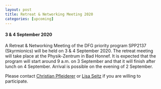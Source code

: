 ```yaml
---
layout: post
title: Retreat & Networking Meeting 2020
categories: [upcoming]
---
```

#### 3 & 4 September 2020

A Retreat & Networking Meeting of the DFG priority program SPP2137 (Skyrmionics) will be held on 3 & 4 September 2020. The retreat meeting will take place at the Physik-Zentrum in Bad Honnef. It is expected that the program will start around 9 a.m. on 3 September and that it will finish after lunch on 4 September. Arrival is possible on the evening of 2 September.

Please contact [Christian Pfleiderer](christian.pfleiderer@tum.de) or [Lisa Seitz](secretary-e51@ph.tum.de) if you are willing to participate.
